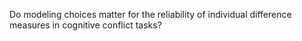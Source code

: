 Do modeling choices matter for the reliability of individual difference measures in cognitive conflict tasks?
